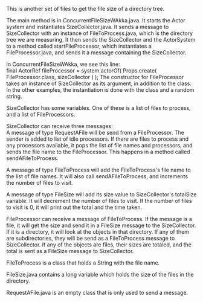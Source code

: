 This is another set of files to get the file size of a directory tree.    

The main method is in ConcurrentFileSizeWAkka.java. It starts the Actor system and instantiates SizeCollector.java. It sends a message to SizeCollector with an instance of FileToProcess.java, which is the directory tree we are measuring. It then sends the SizeCollector and the ActorSystem to a method called startFileProcessor, which instantiates a FileProcessor.java, and sends it a message containing the SizeCollector.     

In ConcurrentFileSizeWAkka, we see this line:    
final ActorRef fileProcessor = system.actorOf( Props.create( FileProcessor.class, sizeCollector ) );
The constructor for FileProcessor takes an instance of SizeCollector as its argument, in addition to the class. In the other examples, the instantiation is done with the class and a random string.     


SizeCollector has some variables. One of these is a list of files to process, and a list of FileProcessors.     

SizeCollector can receive three messages:      
A message of type RequestAFile will be send from a FileProcessor. The sender is added to list of idle processors. If there are files to process and any processors available, it pops the list of file names and processors, and sends the file name to the FileProcessor. This happens in a method called sendAFileToProcess.    

A message of type FileToProcess will add the FileToProcess's file name to the list of file names. It will also call sendAFileToProcess, and increments the number of files to visit.    

A message of type FileSize will add its size value to SizeCollector's totalSize variable. It will decrement the number of files to visit. If the number of files to visit is 0, it will print out the total and the time taken.    

FileProcessor can receive a message of FileToProcess. If the message is a file, it will get the size and send it in a FileSize message to the SizeCollector. If it is a directory, it will look at the objects in that directory. If any of them are subdirectories, they will be send as a FileToProcess message to SizeCollector. If any of the objects are files, their sizes are totaled, and the total is sent as a FileSize message to SizeCollector.    

FileToProcess is a class that holds a String with the file name.    

FileSize.java contains a long variable which holds the size of the files in the directory.

RequestAFile.java is an empty class that is only used to send a message.    

